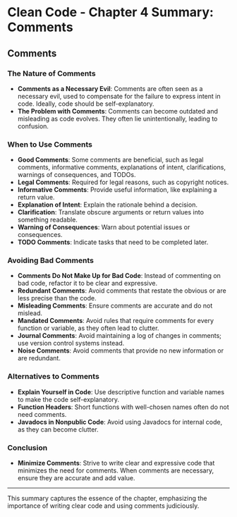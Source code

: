 # Clean Code - Chapter 4 Summary: Comments

## Comments

### The Nature of Comments
- **Comments as a Necessary Evil**: Comments are often seen as a necessary evil, used to compensate for the failure to express intent in code. Ideally, code should be self-explanatory.
- **The Problem with Comments**: Comments can become outdated and misleading as code evolves. They often lie unintentionally, leading to confusion.

### When to Use Comments
- **Good Comments**: Some comments are beneficial, such as legal comments, informative comments, explanations of intent, clarifications, warnings of consequences, and TODOs.
- **Legal Comments**: Required for legal reasons, such as copyright notices.
- **Informative Comments**: Provide useful information, like explaining a return value.
- **Explanation of Intent**: Explain the rationale behind a decision.
- **Clarification**: Translate obscure arguments or return values into something readable.
- **Warning of Consequences**: Warn about potential issues or consequences.
- **TODO Comments**: Indicate tasks that need to be completed later.

### Avoiding Bad Comments
- **Comments Do Not Make Up for Bad Code**: Instead of commenting on bad code, refactor it to be clear and expressive.
- **Redundant Comments**: Avoid comments that restate the obvious or are less precise than the code.
- **Misleading Comments**: Ensure comments are accurate and do not mislead.
- **Mandated Comments**: Avoid rules that require comments for every function or variable, as they often lead to clutter.
- **Journal Comments**: Avoid maintaining a log of changes in comments; use version control systems instead.
- **Noise Comments**: Avoid comments that provide no new information or are redundant.

### Alternatives to Comments
- **Explain Yourself in Code**: Use descriptive function and variable names to make the code self-explanatory.
- **Function Headers**: Short functions with well-chosen names often do not need comments.
- **Javadocs in Nonpublic Code**: Avoid using Javadocs for internal code, as they can become clutter.

### Conclusion
- **Minimize Comments**: Strive to write clear and expressive code that minimizes the need for comments. When comments are necessary, ensure they are accurate and add value.

--- 

This summary captures the essence of the chapter, emphasizing the importance of writing clear code and using comments judiciously.